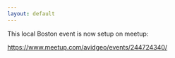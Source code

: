 ```yaml
---
layout: default
---
```


This local Boston event is now setup on meetup:

<https://www.meetup.com/avidgeo/events/244724340/>

